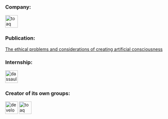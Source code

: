 <h3 align="left">Company:</h3>
<p align="left">
<a href="https://github.com/TOAQ-oss"><img src="https://avatars.githubusercontent.com/u/106873308?s=200&v=4" alt="toaq" width="40" height="40"/></a>
</p>

<h3 align="left">Publication:</h3>
<p align="left">
<a href="https://research.toaq.fr/index/The%20ethical%20problems%20and%20considerations%20of%20creating%20artificial%20consciousness">The ethical problems and considerations of creating artificial consciousness</a>
</p>
<h3 align="left">Internship:</h3>
<p align="left">
<a href="https://www.3ds.com"><img src="https://yt3.ggpht.com/ytc/AKedOLRTxurmt8FfFZsz_MPE42suNM23_erfot259kfn2Q=s900-c-k-c0x00ffffff-no-rj" alt="dassault systèmes" width="40" height="40"/></a>
</p>

<h3 align="left">Creator of its own groups:</h3>
<p align="left">
<a href="https://github.com/development-community"><img src="https://avatars.githubusercontent.com/u/76447157?s=200&v=4" alt="development community branch" width="40" height="40"/></a>
<a href="https://github.com/TOAQ-oss"><img src="https://avatars.githubusercontent.com/u/106873308?s=200&v=4" alt="toaq" width="40" height="40"/></a>
</p>
